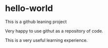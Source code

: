 # hello-world
This is a github leaning project

Very happy to use githut as a repository of code.

This is a very useful learning experience.
